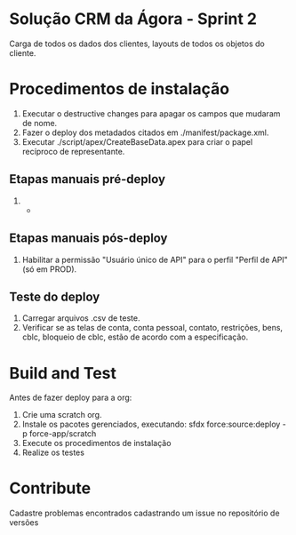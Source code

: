 # Solução CRM da Ágora - Sprint 2
Carga de todos os dados dos clientes, layouts de todos os objetos do cliente.

# Procedimentos de instalação
1. Executar o destructive changes para apagar os campos que mudaram de nome.
2. Fazer o deploy dos metadados citados em ./manifest/package.xml.
3. Executar ./script/apex/CreateBaseData.apex para criar o papel recíproco de representante.

## Etapas manuais pré-deploy
1. -

## Etapas manuais pós-deploy
1. Habilitar a permissão "Usuário único de API" para o perfil "Perfil de API" (só em PROD).

## Teste do deploy
1. Carregar arquivos .csv de teste.
2. Verificar se as telas de conta, conta pessoal, contato, restrições, bens, cblc, bloqueio de cblc, estão de acordo com a especificação.

# Build and Test
Antes de fazer deploy para a org:
1. Crie uma scratch org.
2. Instale os pacotes gerenciados, executando: sfdx force:source:deploy -p force-app/scratch
3. Execute os procedimentos de instalação
4. Realize os testes

# Contribute
Cadastre problemas encontrados cadastrando um issue no repositório de versões